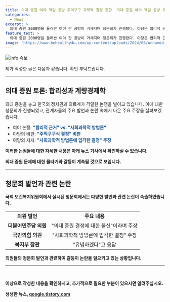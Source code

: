 ```yaml
---
title: 의대 증원 여야 책임 공방 주먹구구 과학적 결정 종합  의대 증원 여야 책임 공방 주먹구구 vs 과학적 결정
categories:
  - News
excerpt: >
  의대 증원 2000명을 둘러싼 여야 간 공방이 거세지며 청문회가 진행됐다. 야당은 합리적 근거가 없다며 비판하고, 여당은 사회과학적 방법에 입각해 정부를 옹호했다. 의원들은 2000명 증원 결정 절차에 대한 투명성을 촉구하며 복지부를 비판하고, 불만을 토로하기도 했다. 복지부는 계량경제학 방법론에 입각한 결정 과정을 적극적으로 홍보해야 한다는 지적에 동의했다.
feature_text: >
  의대 증원 2000명을 둘러싼 여야 간 공방이 거세지며 청문회가 진행됐다. 야당은 합리적 근거가 없다며 비판하고, 여당은 사회과학적 방법에 입각해 정부를 옹호했다. 의원들은 2000명 증원 결정 절차에 대한 투명성을 촉구하며 복지부를 비판하고, 불만을 토로하기도 했다. 복지부는 계량경제학 방법론에 입각한 결정 과정을 적극적으로 홍보해야 한다는 지적에 동의했다.
image: 'https://www.behealthy4u.com/wp-content/uploads/2024/06/unnamed-file.png'
---
```


<p><img src="https://www.behealthy4u.com/wp-content/uploads/2024/06/unnamed-file.png" alt="info 속보" /></p>

<p>제가 작성한 글은 다음과 같습니다. 확인 부탁드립니다.</p>

<hr />

<h2 data-ke-size="size26">의대 증원 토론: 합리성과 계량경제학</h2>

<p>의대 증원을 놓고 한국의 정치권과 의료계가 격렬한 논쟁을 벌이고 있습니다. 이에 대한 청문회가 진행되었고, 관계자들의 주요 발언과 논란 속에서 나온 주요 주장을 살펴보겠습니다.</p>

<ul>
  <li>여야 논쟁: <b><span style="color: #1a5490;">"합리적 근거" vs. "사회과학적 방법론"</span></b></li>
  <li>야당의 비판: <b><span style="color: #1a5490;">"주먹구구식 결정" 비판</span></b></li>
  <li>여당의 지지: <b><span style="color: #1a5490;">"사회과학적 방법론에 입각한 결정" 주장</span></li>
</ul>

<p>이러한 논점들에 대한 자세한 내용은 아래 뉴스 기사에서 확인하실 수 있습니다. </p>

<p>의대 증원 문제에 대한 물타기와 갈등이 계속될 것으로 보입니다.</p>

<hr />

<h2 data-ke-size="size26">청문회 발언과 관련 논란</h2>

<p>국회 보건복지위원회에서 실시된 청문회에서는 다양한 발언과 관련 논란이 속출하였습니다.</p>

<table>
  <tr>
    <td style="text-align: center; height: 17px;"><b>의원 발언</b></td>
    <td style="text-align: center; height: 17px;"><b>주요 내용</b></td>
  </tr>
  <tr>
    <td style="text-align: center; height: 17px;"><b>더불어민주당 의원</b></td>
    <td style="text-align: center; height: 17px;">"의대 증원 결정에 대한 불신"이라며 주장</td>
  </tr>
  <tr>
    <td style="text-align: center; height: 17px;"><b>국민의힘 의원</b></td>
    <td style="text-align: center; height: 17px;">"사회과학적 방법론에 입각한 결정" 주장</td>
  </tr>
  <tr>
    <td style="text-align: center; height: 17px;"><b>복지부 장관</b></td>
    <td style="text-align: center; height: 17px;">"유념하겠다"고 응답</td>
  </tr>
</table>

<p>의원들의 청문회 발언과 관련하여 갈등이 논란을 일으키고 있는 상황입니다.</p>

<hr />

<p data-ke-size="size16">&nbsp;</p>

<p>이상으로 작성한 내용을 확인하시고, 추가적으로 필요한 부분이 있으시면 알려주십시오.</p>
생생한 뉴스, <a href="https://qoogle.tistory.com" rel="dofollow">qoogle.tistory.com</a>


